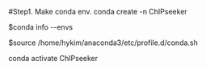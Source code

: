 #Step1. Make conda env.
conda create -n ChIPseeker

$conda info --envs

$source /home/hykim/anaconda3/etc/profile.d/conda.sh

conda activate ChIPseeker
